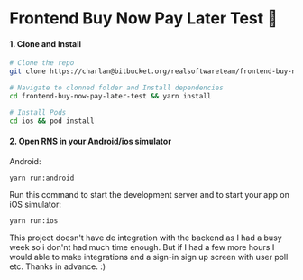 # Frontend Buy Now Pay Later Test  🚀


#### 1. Clone and Install

```bash
# Clone the repo
git clone https://charlan@bitbucket.org/realsoftwareteam/frontend-buy-now-pay-later-test.git

# Navigate to clonned folder and Install dependencies
cd frontend-buy-now-pay-later-test && yarn install

# Install Pods
cd ios && pod install
```

#### 2. Open RNS in your Android/ios simulator


 Android:
```
yarn run:android
```


Run this command to start the development server and to start your app on iOS simulator:
```
yarn run:ios
```

This project doesn't have de integration with the backend as I had a busy week so i don'nt had much time enough. 
But if I had a few more hours I would able to make integrations and a sign-in sign up screen with user poll etc.
Thanks in advance. :)
